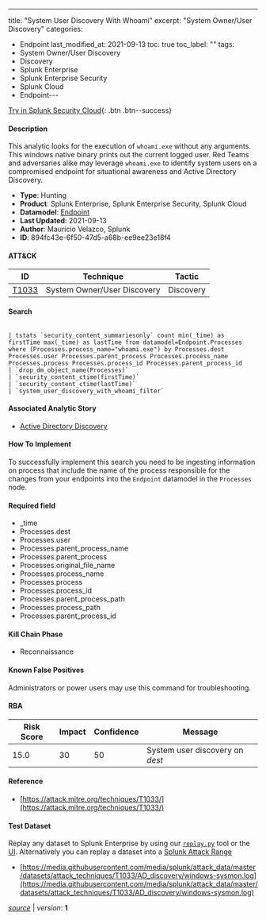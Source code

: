 ---
title: "System User Discovery With Whoami"
excerpt: "System Owner/User Discovery"
categories:
  - Endpoint
last_modified_at: 2021-09-13
toc: true
toc_label: ""
tags:
  - System Owner/User Discovery
  - Discovery
  - Splunk Enterprise
  - Splunk Enterprise Security
  - Splunk Cloud
  - Endpoint---



[Try in Splunk Security Cloud](https://www.splunk.com/en_us/cyber-security.html){: .btn .btn--success}

#### Description

This analytic looks for the execution of `whoami.exe` without any arguments. This windows native binary prints out the current logged user. Red Teams and adversaries alike may leverage `whoami.exe` to identify system users on a compromised endpoint for situational awareness and Active Directory Discovery.

- **Type**: Hunting
- **Product**: Splunk Enterprise, Splunk Enterprise Security, Splunk Cloud
- **Datamodel**: [Endpoint](https://docs.splunk.com/Documentation/CIM/latest/User/Endpoint)
- **Last Updated**: 2021-09-13
- **Author**: Mauricio Velazco, Splunk
- **ID**: 894fc43e-6f50-47d5-a68b-ee9ee23e18f4


#### ATT&CK

| ID          | Technique   | Tactic         |
| ----------- | ----------- |--------------- |
| [T1033](https://attack.mitre.org/techniques/T1033/) | System Owner/User Discovery | Discovery |





#### Search

```

| tstats `security_content_summariesonly` count min(_time) as firstTime max(_time) as lastTime from datamodel=Endpoint.Processes where (Processes.process_name="whoami.exe") by Processes.dest Processes.user Processes.parent_process Processes.process_name Processes.process Processes.process_id Processes.parent_process_id 
| `drop_dm_object_name(Processes)` 
| `security_content_ctime(firstTime)` 
| `security_content_ctime(lastTime)` 
| `system_user_discovery_with_whoami_filter`
```

#### Associated Analytic Story
* [Active Directory Discovery](/stories/active_directory_discovery)


#### How To Implement
To successfully implement this search you need to be ingesting information on process that include the name of the process responsible for the changes from your endpoints into the `Endpoint` datamodel in the `Processes` node.

#### Required field
* _time
* Processes.dest
* Processes.user
* Processes.parent_process_name
* Processes.parent_process
* Processes.original_file_name
* Processes.process_name
* Processes.process
* Processes.process_id
* Processes.parent_process_path
* Processes.process_path
* Processes.parent_process_id


#### Kill Chain Phase
* Reconnaissance


#### Known False Positives
Administrators or power users may use this command for troubleshooting.


#### RBA

| Risk Score  | Impact      | Confidence   | Message      |
| ----------- | ----------- |--------------|--------------|
| 15.0 | 30 | 50 | System user discovery on $dest$ |




#### Reference

* [https://attack.mitre.org/techniques/T1033/](https://attack.mitre.org/techniques/T1033/)



#### Test Dataset
Replay any dataset to Splunk Enterprise by using our [`replay.py`](https://github.com/splunk/attack_data#using-replaypy) tool or the [UI](https://github.com/splunk/attack_data#using-ui).
Alternatively you can replay a dataset into a [Splunk Attack Range](https://github.com/splunk/attack_range#replay-dumps-into-attack-range-splunk-server)

* [https://media.githubusercontent.com/media/splunk/attack_data/master/datasets/attack_techniques/T1033/AD_discovery/windows-sysmon.log](https://media.githubusercontent.com/media/splunk/attack_data/master/datasets/attack_techniques/T1033/AD_discovery/windows-sysmon.log)


[*source*](https://github.com/splunk/security_content/tree/develop/detections/endpoint/system_user_discovery_with_whoami.yml) \| *version*: **1**